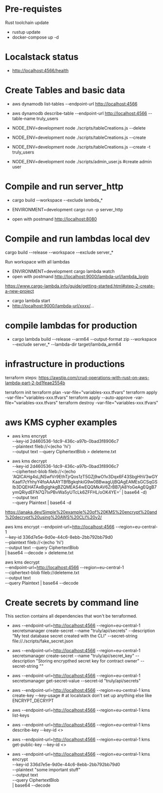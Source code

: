 
# Pre-requistes

Rust toolchain update

- rustup update
- docker-compose up -d

# Localstack status

- <http://localhost:4566/health>

# Create Tables and basic data

- aws dynamodb list-tables    --endpoint-url <http://localhost:4566>
- aws dynamodb describe-table --endpoint-url <http://localhost:4566> --table-name truly_users

- NODE_ENV=development node  ./scripts/tableCreations.js --delete
- NODE_ENV=development node  ./scripts/tableCreations.js --create
- NODE_ENV=development node  ./scripts/tableCreations.js --create -t truly_users
- NODE_ENV=development node  ./scripts/admin_user.js #create admin user

# Compile and run server_http

- cargo build --workspace  --exclude lambda_*

- ENVIRONMENT=development cargo run -p server_http

- open with postmand <http://localhost:8080>

# Compile and run lambdas local dev

cargo build --release --workspace --exclude server_*

Run workspace with all lambdas

- ENVIRONMENT=development cargo lambda watch
- open with postmand <http://localhost:9000/lambda-url/lambda_login>

<https://www.cargo-lambda.info/guide/getting-started.html#step-2-create-a-new-project>

- cargo lambda start
- <http://localhost:9000/lambda-url/xxxx/>...

# compile lambdas for production

- cargo lambda build --release --arm64 --output-format zip --workspace  --exclude server_* --lambda-dir target/lambda_arm64

# infrastructure in productions

terraform steps: <https://awstip.com/crud-operations-with-rust-on-aws-lambda-part-2-bd1feae2554b>

terraform init
terraform plan -var-file="variables-xxx.tfvars"
terraform apply -var-file="variables-xxx.tfvars"
terraform apply --auto-approve -var-file="variables-xxx.tfvars"
terraform destroy -var-file="variables-xxx.tfvars"

# aws KMS cypher examples

- aws kms encrypt \
   --key-id 2d460536-1dc9-436c-a97b-0bad3f8906c7  \
   --plaintext fileb://<(echo 'hi')  \
   --output text --query CiphertextBlob > deleteme.txt

- aws kms decrypt \
  --key-id 2d460536-1dc9-436c-a97b-0bad3f8906c7  \
  --ciphertext-blob fileb://<(echo 'AQICAHg4sLjNSwfVr9EthTjrQos1zT5GZj9wO1v3Dqx6F43SbgHhV3wGYKaafl7cYhhyY4foAAAAYTBfBgkqhkiG9w0BBwagUjBQAgEAMEsGCSqGSIb3DQEHATAeBglghkgBZQMEAS4wEQQMkAV6ZrBB7jA8YoGeAgEQgB7ymQRiydEFN7Q7IxPBvWa5yUTcLk6ZFFHL/oOK4YE=' | base64 -d) \
  --output text \
  --query Plaintext | base64 -d

<https://janaka.dev/Simple%20example%20of%20KMS%20encrypt%20and%20decrypt%20using%20AWS%20CLI%20v2/>

aws kms encrypt --endpoint-url=<http://localhost:4566> --region=eu-central-1 \
--key-id 336d7e5e-9d0e-44c6-8ebb-2bb792bb79d0 \
--plaintext fileb://<(echo 'hi')  \
   --output text --query CiphertextBlob \
   | base64 --decode > deleteme.txt

aws kms decrypt \
  --endpoint-url=<http://localhost:4566> --region=eu-central-1 \
  --ciphertext-blob fileb://deleteme.txt \
  --output text \
  --query Plaintext | base64 --decode

# Create secrets by command line

This section contains all dependencies that won't be terraformed.

- aws --endpoint-url=<http://localhost:4566> --region=eu-central-1 secretsmanager create-secret --name "truly/api/secrets" --description "My test database secret created with the CLI" --secret-string file://./scripts/fake_secret.json
- aws --endpoint-url=<http://localhost:4566> --region=eu-central-1 secretsmanager create-secret --name "truly/api/secret_key" --description "Storing encrypthed secret key for contract owner" --secret-string ""

- aws --endpoint-url=<http://localhost:4566> --region=eu-central-1 secretsmanager get-secret-value  --secret-id "truly/api/secrets"

- aws --endpoint-url=<http://localhost:4566> --region=eu-central-1 kms create-key --key-usage # at localstack don't set up anything else like ENCRYPT_DECRYPT
- aws --endpoint-url=<http://localhost:4566> --region=eu-central-1 kms list-keys
- aws --endpoint-url=<http://localhost:4566> --region=eu-central-1 kms describe-key --key-id <>
- aws --endpoint-url=<http://localhost:4566> --region=eu-central-1 kms get-public-key --key-id <>
- aws --endpoint-url=<http://localhost:4566> --region=eu-central-1 kms encrypt \
   --key-id 336d7e5e-9d0e-44c6-8ebb-2bb792bb79d0 \
   --plaintext "some important stuff" \
   --output text \
   --query CiphertextBlob \
  | base64 --decode
